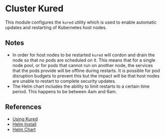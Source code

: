 # Cluster Kured

This module configures the `kured` utility which is used to enable automatic
updates and restarting of Kubernetes host nodes.

## Notes

- In order for host nodes to be restarted `kured` will cordon and drain the
  node so that no pods are scheduled on it. This means that for a single node
  pool, or for pods that cannot run on another node, the services that the pods
  provide will be offline during restarts. It is possible for pod disruption
  budgets to prevent this but the impact will be that host nodes are unable to
  restart to complete security updates.
- The Helm chart includes the ability to limit restarts to a certain time
  period. This happens to be between 4am and 6am.

## References

- [Using Kured](https://docs.microsoft.com/en-gb/azure/aks/node-updates-kured)
- [Helm Install](https://github.com/MicrosoftDocs/azure-docs/pull/45988)
- [Helm Chart](https://github.com/helm/charts/tree/master/stable/kured)

